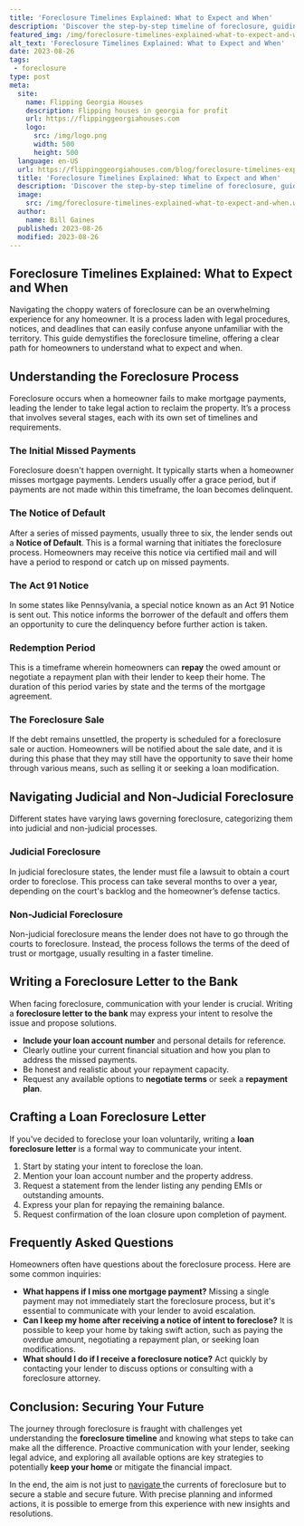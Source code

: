 ```yaml
---
title: 'Foreclosure Timelines Explained: What to Expect and When'
description: 'Discover the step-by-step timeline of foreclosure, guiding curious homeowners through what to expect and when during this challenging process.'
featured_img: /img/foreclosure-timelines-explained-what-to-expect-and-when.webp
alt_text: 'Foreclosure Timelines Explained: What to Expect and When'
date: 2023-08-26
tags:
 - foreclosure
type: post
meta:
  site:
    name: Flipping Georgia Houses
    description: Flipping houses in georgia for profit
    url: https://flippinggeorgiahouses.com
    logo:
      src: /img/logo.png
      width: 500
      height: 500
  language: en-US
  url: https://flippinggeorgiahouses.com/blog/foreclosure-timelines-explained-what-to-expect-and-when
  title: 'Foreclosure Timelines Explained: What to Expect and When'
  description: 'Discover the step-by-step timeline of foreclosure, guiding curious homeowners through what to expect and when during this challenging process.'
  image:
    src: /img/foreclosure-timelines-explained-what-to-expect-and-when.webp
  author:
    name: Bill Gaines
  published: 2023-08-26
  modified: 2023-08-26
---
```



## Foreclosure Timelines Explained: What to Expect and When

Navigating the choppy waters of foreclosure can be an overwhelming experience for any homeowner. It is a process laden with legal procedures, notices, and deadlines that can easily confuse anyone unfamiliar with the territory. This guide demystifies the foreclosure timeline, offering a clear path for homeowners to understand what to expect and when.

## Understanding the Foreclosure Process

Foreclosure occurs when a homeowner fails to make mortgage payments, leading the lender to take legal action to reclaim the property. It’s a process that involves several stages, each with its own set of timelines and requirements.

### The Initial Missed Payments

Foreclosure doesn't happen overnight. It typically starts when a homeowner misses mortgage payments. Lenders usually offer a grace period, but if payments are not made within this timeframe, the loan becomes delinquent.

### The Notice of Default

After a series of missed payments, usually three to six, the lender sends out a **Notice of Default**. This is a formal warning that initiates the foreclosure process. Homeowners may receive this notice via certified mail and will have a period to respond or catch up on missed payments.

### The Act 91 Notice

In some states like Pennsylvania, a special notice known as an Act 91 Notice is sent out. This notice informs the borrower of the default and offers them an opportunity to cure the delinquency before further action is taken.

### Redemption Period

This is a timeframe wherein homeowners can **repay** the owed amount or negotiate a repayment plan with their lender to keep their home. The duration of this period varies by state and the terms of the mortgage agreement.

### The Foreclosure Sale

If the debt remains unsettled, the property is scheduled for a foreclosure sale or auction. Homeowners will be notified about the sale date, and it is during this phase that they may still have the opportunity to save their home through various means, such as selling it or seeking a loan modification.

## Navigating Judicial and Non-Judicial Foreclosure

Different states have varying laws governing foreclosure, categorizing them into judicial and non-judicial processes.

### Judicial Foreclosure

In judicial foreclosure states, the lender must file a lawsuit to obtain a court order to foreclose. This process can take several months to over a year, depending on the court's backlog and the homeowner’s defense tactics.

### Non-Judicial Foreclosure

Non-judicial foreclosure means the lender does not have to go through the courts to foreclosure. Instead, the process follows the terms of the deed of trust or mortgage, usually resulting in a faster timeline.

## Writing a Foreclosure Letter to the Bank

When facing foreclosure, communication with your lender is crucial. Writing a **foreclosure letter to the bank** may express your intent to resolve the issue and propose solutions.
  - **Include your loan account number** and personal details for reference.
  - Clearly outline your current financial situation and how you plan to address the missed payments.
  - Be honest and realistic about your repayment capacity.
  - Request any available options to **negotiate terms** or seek a **repayment plan**.

## Crafting a Loan Foreclosure Letter

If you've decided to foreclose your loan voluntarily, writing a **loan foreclosure letter** is a formal way to communicate your intent.

1. Start by stating your intent to foreclose the loan.
2. Mention your loan account number and the property address.
3. Request a statement from the lender listing any pending EMIs or outstanding amounts.
4. Express your plan for repaying the remaining balance.
5. Request confirmation of the loan closure upon completion of payment.

## Frequently Asked Questions

Homeowners often have questions about the foreclosure process. Here are some common inquiries:
  - **What happens if I miss one mortgage payment?** Missing a single payment may not immediately start the foreclosure process, but it's essential to communicate with your lender to avoid escalation.
  - **Can I keep my home after receiving a notice of intent to foreclose?** It is possible to keep your home by taking swift action, such as paying the overdue amount, negotiating a repayment plan, or seeking loan modifications.
  - **What should I do if I receive a foreclosure notice?** Act quickly by contacting your lender to discuss options or consulting with a foreclosure attorney.

## Conclusion: Securing Your Future

The journey through foreclosure is fraught with challenges yet understanding the **foreclosure timeline** and knowing what steps to take can make all the difference. Proactive communication with your lender, seeking legal advice, and exploring all available options are key strategies to potentially **keep your home** or mitigate the financial impact.

In the end, the aim is not just to [navigate  ](https://flippinggeorgiahouses.com/blog/the-emotional-impact-of-foreclosure-coping-mechanisms)the currents of foreclosure but to secure a stable and secure future. With precise planning and informed actions, it is possible to emerge from this experience with new insights and resolutions.